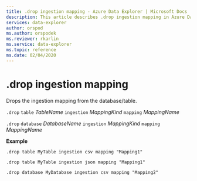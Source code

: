 ```yaml
---
title: .drop ingestion mapping - Azure Data Explorer | Microsoft Docs
description: This article describes .drop ingestion mapping in Azure Data Explorer.
services: data-explorer
author: orspod
ms.author: orspodek
ms.reviewer: rkarlin
ms.service: data-explorer
ms.topic: reference
ms.date: 02/04/2020
---
```

# .drop ingestion mapping

Drops the ingestion mapping from the database/table.
 
`.drop` `table` *TableName* `ingestion` *MappingKind*  `mapping` *MappingName* 

`.drop` `database` *DatabaseName* `ingestion` *MappingKind*  `mapping` *MappingName* 

**Example** 

```kusto
.drop table MyTable ingestion csv mapping "Mapping1" 

.drop table MyTable ingestion json mapping "Mapping1" 

.drop database MyDatabase ingestion csv mapping "Mapping2" 
```
